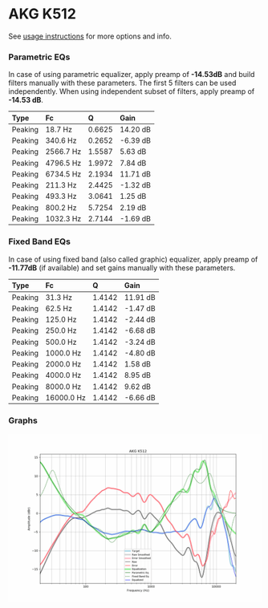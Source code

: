 # AKG K512
See [usage instructions](https://github.com/jaakkopasanen/AutoEq#usage) for more options and info.

### Parametric EQs
In case of using parametric equalizer, apply preamp of **-14.53dB** and build filters manually
with these parameters. The first 5 filters can be used independently.
When using independent subset of filters, apply preamp of **-14.53 dB**.

| Type    | Fc        |      Q | Gain     |
|:--------|:----------|:-------|:---------|
| Peaking | 18.7 Hz   | 0.6625 | 14.20 dB |
| Peaking | 340.6 Hz  | 0.2652 | -6.39 dB |
| Peaking | 2566.7 Hz | 1.5587 | 5.63 dB  |
| Peaking | 4796.5 Hz | 1.9972 | 7.84 dB  |
| Peaking | 6734.5 Hz | 2.1934 | 11.71 dB |
| Peaking | 211.3 Hz  | 2.4425 | -1.32 dB |
| Peaking | 493.3 Hz  | 3.0641 | 1.25 dB  |
| Peaking | 800.2 Hz  | 5.7254 | 2.19 dB  |
| Peaking | 1032.3 Hz | 2.7144 | -1.69 dB |

### Fixed Band EQs
In case of using fixed band (also called graphic) equalizer, apply preamp of **-11.77dB**
(if available) and set gains manually with these parameters.

| Type    | Fc         |      Q | Gain     |
|:--------|:-----------|:-------|:---------|
| Peaking | 31.3 Hz    | 1.4142 | 11.91 dB |
| Peaking | 62.5 Hz    | 1.4142 | -1.47 dB |
| Peaking | 125.0 Hz   | 1.4142 | -2.44 dB |
| Peaking | 250.0 Hz   | 1.4142 | -6.68 dB |
| Peaking | 500.0 Hz   | 1.4142 | -3.24 dB |
| Peaking | 1000.0 Hz  | 1.4142 | -4.80 dB |
| Peaking | 2000.0 Hz  | 1.4142 | 1.58 dB  |
| Peaking | 4000.0 Hz  | 1.4142 | 8.95 dB  |
| Peaking | 8000.0 Hz  | 1.4142 | 9.62 dB  |
| Peaking | 16000.0 Hz | 1.4142 | -6.66 dB |

### Graphs
![](./AKG%20K512.png)